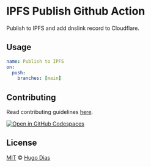 # IPFS Publish Github Action

Publish to IPFS and add dnslink record to Cloudflare.

## Usage

```yaml
name: Publish to IPFS
on:
  push:
    branches: [main]
```



## Contributing

Read contributing guidelines [here](.github/CONTRIBUTING.md).

[![Open in GitHub Codespaces](https://github.com/codespaces/badge.svg)](https://codespaces.new/hugomrdias/ipfs-publish-action)

## License

[MIT](./license) © [Hugo Dias](http://hugodias.me)
